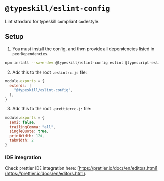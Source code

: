 # `@typeskill/eslint-config`

Lint standard for typeskill compliant codestyle.

## Setup

1. You must install the config, and then provide all dependencies listed in `peerDependencies`.

```bash
npm install --save-dev @typeskill/eslint-config eslint @typescript-eslint/eslint-plugin @typescript-eslint/parser eslint-config-prettier eslint-plugin-prettier eslint-plugin-react prettier eslint-plugin-react-hooks 
```

2. Add this to the root `.eslintrc.js` file:

```javascript
module.exports = {
  extends: [
    "@typeskill/eslint-config",
  ],
}
```

3. Add this to the root `.prettierrc.js` file:

```javascript
module.exports = {
  semi: false,
  trailingComma: "all",
  singleQuote: true,
  printWidth: 120,
  tabWidth: 2
}
```

### IDE integration

Check prettier IDE integration here: [https://prettier.io/docs/en/editors.html](https://prettier.io/docs/en/editors.html).